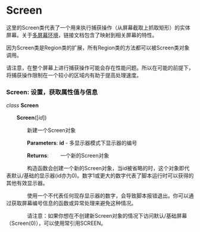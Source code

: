 # Screen

这里的Screen类代表了一个用来执行捕获操作（从屏幕截取上抓取矩形）的实体屏幕。关于[多屏幕环境](https://sikulix-2014.readthedocs.io/en/latest/screen.html#multimonitorenvironments)，链接文档包含了映射到相关屏幕的特性。

因为Screen类是Region类的扩展，所有Region类的方法都可以被Screen类对象调用。

请注意，在整个屏幕上进行捕获操作可能会存在性能问题。所以在可能的前提下，将捕获操作限制在一个较小的区域内有助于提高处理速度。



### Screen: 设置，获取属性值与信息

*class* **Screen**

​　　**Screen**([*id*])

　　　　新建一个Screen对象

　　　　**Parameters**: **id** - 多显示器模式下显示器的编号

　　　　**Returns**: 　　一个新的Screen对象

　　　　构造函数会创建一个新的Screen对象，当id被省略的时，这个对象即代表默认/基础的显示器(id亦为0)。数字1或更大的数字代表了脚本运行时可以获得的其他有效显示器。

　　　　使用一个不代表任何现存显示器的数字，会导致脚本报错退出。你可以通过获取屏幕编号信息的函数或异常处理来避免这种情况。

　　　　请注意：如果你想在不创建新Screen对象的情况下访问默认/基础屏幕（Screen(0)），可以使用常引用SCREEN。

